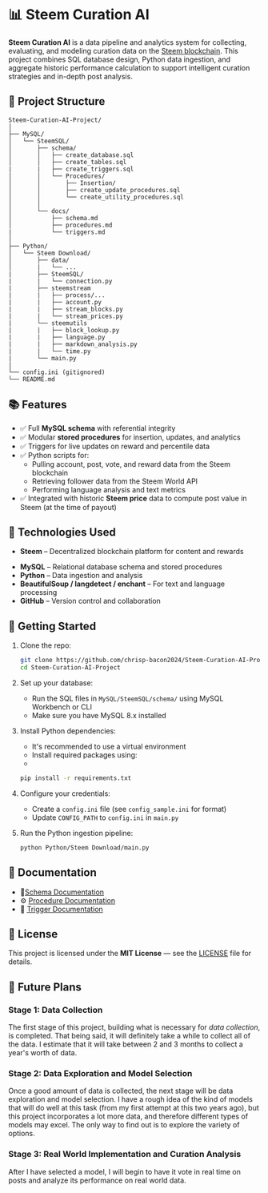 # 📊 Steem Curation AI

**Steem Curation AI** is a data pipeline and analytics system for collecting, evaluating, and modeling curation data on the [Steem blockchain](https://steem.io). This project combines SQL database design, Python data ingestion, and aggregate historic performance calculation to support intelligent curation strategies and in-depth post analysis.

## 🔧 Project Structure

```
Steem-Curation-AI-Project/
│
├── MySQL/
│   └── SteemSQL/
│       ├── schema/
│       │   ├── create_database.sql
│       │   ├── create_tables.sql
|       |   ├── create_triggers.sql
│       │   └── Procedures/
│       │       ├── Insertion/
│       │       ├── create_update_procedures.sql
│       │       └── create_utility_procedures.sql
│       │       
│       └── docs/
│           ├── schema.md
│           ├── procedures.md
|           └── triggers.md
│
├── Python/
│   └── Steem Download/
│       ├── data/
│       |   └── ...
|       ├── SteemSQL/
|       |   └── connection.py
|       ├── steemstream
|       |   ├── process/...
|       |   ├── account.py
|       |   ├── stream_blocks.py
|       |   └── stream_prices.py
|       └── steemutils
|       |   ├── block_lookup.py
|       |   ├── language.py
|       |   ├── markdown_analysis.py
|       |   └── time.py
|       └── main.py
│
└── config.ini (gitignored)
└── README.md
```

## 📚 Features

- ✅ Full **MySQL schema** with referential integrity
- ✅ Modular **stored procedures** for insertion, updates, and analytics
- ✅ Triggers for live updates on reward and percentile data
- ✅ Python scripts for:
  - Pulling account, post, vote, and reward data from the Steem blockchain
  - Retrieving follower data from the Steem World API
  - Performing language analysis and text metrics
- ✅ Integrated with historic **Steem price** data to compute post value in Steem (at the time of payout)

## 🧱 Technologies Used

- **Steem** – Decentralized blockchain platform for content and rewards

* **MySQL** – Relational database schema and stored procedures
* **Python** – Data ingestion and analysis
* **BeautifulSoup / langdetect / enchant** – For text and language processing
* **GitHub** – Version control and collaboration

## 🚀 Getting Started

1. Clone the repo:

   ```bash
   git clone https://github.com/chrisp-bacon2024/Steem-Curation-AI-Project.git
   cd Steem-Curation-AI-Project
   ```

2. Set up your database:

   - Run the SQL files in `MySQL/SteemSQL/schema/` using MySQL Workbench or CLI
   - Make sure you have MySQL 8.x installed

3. Install Python dependencies:
   - It's recommended to use a virtual environment
   - Install required packages using:
   - 
   ```bash
   pip install -r requirements.txt
   ```
   
4. Configure your credentials:

   - Create a `config.ini` file (see `config_sample.ini` for format)
   - Update `CONFIG_PATH` to `config.ini` in `main.py`

5. Run the Python ingestion pipeline:

   ```bash
   python Python/Steem Download/main.py
   ```

## 📖 Documentation

- 📄[Schema Documentation](https://github.com/chrisp-bacon2024/Steem-Curation-AI-Project/blob/main/MySQL/docs/schema.md)
- ⚙️ [Procedure Documentation](https://github.com/chrisp-bacon2024/Steem-Curation-AI-Project/blob/main/MySQL/docs/procedures.md)
- 🧨 [Trigger Documentation](https://github.com/chrisp-bacon2024/Steem-Curation-AI-Project/blob/main/MySQL/docs/trigger.md)

## 📝 License

This project is licensed under the **MIT License** — see the [LICENSE](LICENSE) file for details.

## 🧭 Future Plans
### Stage 1: Data Collection
The first stage of this project, building what is necessary for *data collection*, is completed. That being said, it will definitely take a while to collect all of the data. I estimate that it will take between 2 and 3 months to collect a year's worth of data.
### Stage 2: Data Exploration and Model Selection
Once a good amount of data is collected, the next stage will be data exploration and model selection. I have a rough idea of the kind of models that will do well at this task (from my first attempt at this two years ago), but this project incorporates a lot more data, and therefore different types of models may excel. The only way to find out is to explore the variety of options.
### Stage 3: Real World Implementation and Curation Analysis
After I have selected a model, I will begin to have it vote in real time on posts and analyze its performance on real world data.


